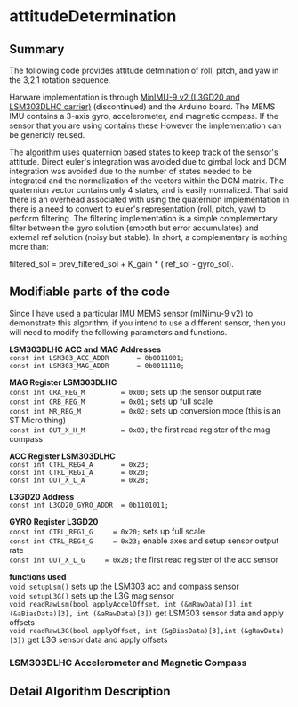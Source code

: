 # attitudeDetermination

## Summary
The following code provides attitude detmination of roll, pitch, and yaw in the 3,2,1 rotation sequence.

Harware implementation is through [MinIMU-9 v2 (L3GD20 and LSM303DLHC carrier)](https://www.pololu.com/catalog/product/1268) (discontinued) and the Arduino board. The MEMS IMU contains a 3-axis gyro, accelerometer, and magnetic compass. If the sensor that you are using contains these However the implementation can be genericly reused. 

The algorithm uses quaternion based states to keep track of the sensor's attitude. Direct euler's integration was avoided due to gimbal lock and DCM integration was avoided due to the number of states needed to be integrated and the normalization of the vectors within the DCM matrix. The quaternion vector contains only 4 states, and is easily normalized. 
That said there is an overhead associated with using the quaternion implementation in there is a need to convert to euler's representation (roll, pitch, yaw) to perform filtering.
The filtering implementation is a simple complementary filter between the gyro solution (smooth but error accumulates) and external ref solution (noisy but stable). In short, a complementary is nothing more than:

filtered_sol = prev_filtered_sol + K_gain * ( ref_sol - gyro_sol).

## Modifiable parts of the code
Since I have used a particular IMU MEMS sensor (mINimu-9 v2) to demonstrate this algorithm, if you intend to use a different sensor, then you will need to modify the following parameters and functions. 

**LSM303DLHC ACC and MAG Addresses** <br>
`const int LSM303_ACC_ADDR       = 0b0011001;` <br>
`const int LSM303_MAG_ADDR       = 0b0011110;` <br>

**MAG Register LSM303DLHC** <br>
`const int CRA_REG_M         = 0x00;` sets up the sensor output rate <br>
`const int CRB_REG_M         = 0x01;` sets up full scale <br>
`const int MR_REG_M          = 0x02;` sets up conversion mode (this is an ST Micro thing)<br>
`const int OUT_X_H_M         = 0x03;` the first read register of the mag compass <br>

**ACC Register LSM303DLHC** <br>
`const int CTRL_REG4_A       = 0x23;` <br>
`const int CTRL_REG1_A       = 0x20;` <br>
`const int OUT_X_L_A         = 0x28;` <br>

**L3GD20 Address** <br>
`const int L3GD20_GYRO_ADDR  = 0b1101011;` <br>

**GYRO Register L3GD20** <br>
`const int CTRL_REG1_G     = 0x20;`  sets up full scale <br>
`const int CTRL_REG4_G     = 0x23;` enable axes and setup sensor output rate <br>
`const int OUT_X_L_G     = 0x28;` the first read register of the acc sensor<br>

**functions used** <br>
`void setupLsm()` sets up the LSM303 acc and compass sensor <br>
`void setupL3G()` sets up the L3G mag sensor <br>
`void readRawLsm(bool applyAccelOffset, int (&mRawData)[3],int (&aBiasData)[3], int (&aRawData)[3])` get LSM303 sensor data and apply offsets <br>
`void readRawL3G(bool applyOffset, int (&gBiasData)[3],int (&gRawData)[3])` get L3G sensor data and apply offsets <br>



###  LSM303DLHC Accelerometer and Magnetic Compass


## Detail Algorithm Description


